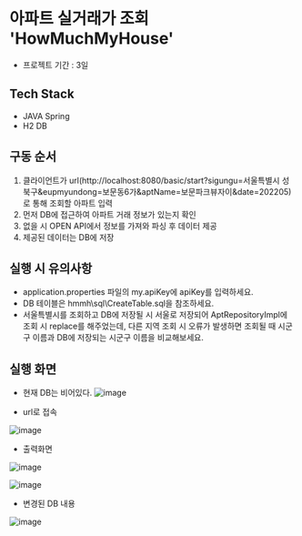 # 아파트 실거래가 조회 'HowMuchMyHouse' 

- 프로젝트 기간 : 3일

## Tech Stack

- JAVA Spring
- H2 DB

## 구동 순서

1. 클라이언트가 url(http://localhost:8080/basic/start?sigungu=서울특별시 성북구&eupmyundong=보문동6가&aptName=보문파크뷰자이&date=202205)로 통해 조회할 아파트 입력
2. 먼저 DB에 접근하여 아파트 거래 정보가 있는지 확인
3. 없을 시 OPEN API에서 정보를 가져와 파싱 후 데이터 제공
4. 제공된 데이터는 DB에 저장

## 실행 시 유의사항

- application.properties 파일의 my.apiKey에 apiKey를 입력하세요.
- DB 테이블은 hmmh\sql\CreateTable.sql을 참조하세요.
- 서울특별시를 조회하고 DB에 저장될 시 서울로 저장되어 AptRepositoryImpl에 조회 시 replace를 해주었는데, 다른 지역 조회 시 오류가 발생하면 조회될 때 시군구 이름과 DB에 저장되는 시군구 이름을 비교해보세요.

## 실행 화면

- 현재 DB는 비어있다.
![image](https://user-images.githubusercontent.com/90389323/193715693-c455fada-0bbb-41f1-a169-893a286e3e6f.png)


- url로 접속

![image](https://user-images.githubusercontent.com/90389323/193715605-7aae2b72-5144-41fe-b17d-6fffb1c456e9.png)

- 출력화면

![image](https://user-images.githubusercontent.com/90389323/193740236-a0bd607e-25db-4293-b160-18dcad710ea5.png)

![image](https://user-images.githubusercontent.com/90389323/193715806-26a811ba-53a7-49d7-aca8-3d7ffb3fb256.png)

- 변경된 DB 내용

![image](https://user-images.githubusercontent.com/90389323/193715863-78908f87-be0a-470a-bcd1-b6ce9505d49a.png)
